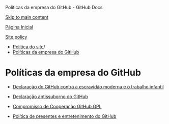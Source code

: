 Políticas da empresa do GitHub - GitHub Docs

[Skip to main content](#main-content)

[Página Inicial](/pt)

[Site policy](/pt/site-policy)

* [Política do site](/pt/site-policy)/
* [Políticas da empresa do GitHub](/pt/site-policy/github-company-policies)

Políticas da empresa do GitHub
==========

* [Declaração do GitHub contra a escravidão moderna e o trabalho infantil](/pt/site-policy/github-company-policies/github-statement-against-modern-slavery-and-child-labor)

* [Declaração antissuborno do GitHub](/pt/site-policy/github-company-policies/github-anti-bribery-statement)

* [Compromisso de Cooperação GitHub GPL](/pt/site-policy/github-company-policies/github-gpl-cooperation-commitment)

* [Política de presentes e entretenimento do GitHub](/pt/site-policy/github-company-policies/github-gifts-and-entertainment-policy)
